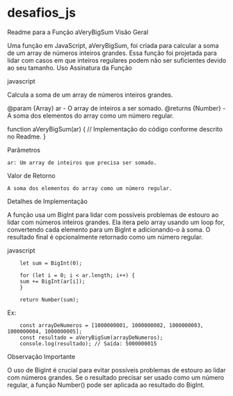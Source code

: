 # desafios_js

Readme para a Função aVeryBigSum
Visão Geral

Uma função em JavaScript, aVeryBigSum, foi criada para calcular a soma de um array de números inteiros grandes. Essa função foi projetada para lidar com casos em que inteiros regulares podem não ser suficientes devido ao seu tamanho.
Uso
Assinatura da Função

javascript


Calcula a soma de um array de números inteiros grandes.
 
@param {Array<Number>} ar - O array de inteiros a ser somado.
@returns {Number} - A soma dos elementos do array como um número regular.

function aVeryBigSum(ar) {
    // Implementação do código conforme descrito no Readme.
}

Parâmetros

    ar: Um array de inteiros que precisa ser somado.

Valor de Retorno

    A soma dos elementos do array como um número regular.

Detalhes de Implementação

A função usa um BigInt para lidar com possíveis problemas de estouro ao lidar com números inteiros grandes. Ela itera pelo array usando um loop for, convertendo cada elemento para um BigInt e adicionando-o à soma. O resultado final é opcionalmente retornado como um número regular.

javascript

```
    let sum = BigInt(0);

    for (let i = 0; i < ar.length; i++) {
    sum += BigInt(ar[i]);
    }

    return Number(sum);
```

Ex:


```
    const arrayDeNumeros = [1000000001, 1000000002, 1000000003, 1000000004, 1000000005];
    const resultado = aVeryBigSum(arrayDeNumeros);
    console.log(resultado); // Saída: 5000000015
```

Observação Importante

O uso de BigInt é crucial para evitar possíveis problemas de estouro ao lidar com números grandes. Se o resultado precisar ser usado como um número regular, a função Number() pode ser aplicada ao resultado do BigInt.
